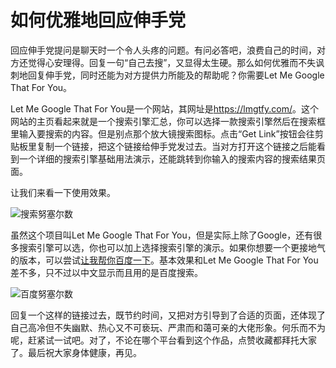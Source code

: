 # 如何优雅地回应伸手党

回应伸手党提问是聊天时一个令人头疼的问题。有问必答吧，浪费自己的时间，对方还觉得心安理得。回复一句“自己去搜”，又显得太生硬。那么如何优雅而不失讽刺地回复伸手党，同时还能为对方提供力所能及的帮助呢？你需要Let Me Google That For You。

Let Me Google That For You是一个网站，其网址是<https://lmgtfy.com/>。这个网站的主页看起来就是一个搜索引擎汇总，你可以选择一款搜索引擎然后在搜索框里输入要搜索的内容。但是别点那个放大镜搜索图标。点击“Get Link”按钮会往剪贴板里复制一个链接，把这个链接给伸手党发过去。当对方打开这个链接之后能看到一个详细的搜索引擎基础用法演示，还能跳转到你输入的搜索内容的搜索结果页面。

让我们来看一下使用效果。

![搜索努塞尔数](https://i.imgur.com/yHACUg6.png)

虽然这个项目叫Let Me Google That For You，但是实际上除了Google，还有很多搜索引擎可以选，你也可以加上选择搜索引擎的演示。如果你想要一个更接地气的版本，可以尝试[让我帮你百度一下](http://lab.mkblog.cn/lmbtfy/)。基本效果和Let Me Google That For You差不多，只不过以中文显示而且用的是百度搜索。

![百度努塞尔数](https://i.imgur.com/aaLXtAl.png)

回复一个这样的链接过去，既节约时间，又把对方引导到了合适的页面，还体现了自己高冷但不失幽默、热心又不可亵玩、严肃而和蔼可亲的大佬形象。何乐而不为呢，赶紧试一试吧。对了，不论在哪个平台看到这个作品，点赞收藏都拜托大家了。最后祝大家身体健康，再见。

